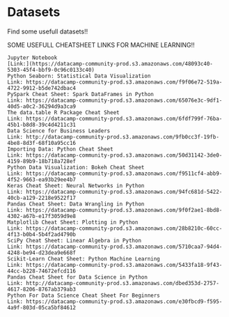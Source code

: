 # Datasets
Find some usefull datasets!!

SOME USEFULL CHEATSHEET LINKS FOR MACHINE LEARNING!!


    Jupyter Notebook
    [Link:](https://datacamp-community-prod.s3.amazonaws.com/48093c40-5303-45f4-bbf9-0c96c0133c40)
    Python Seaborn: Statistical Data Visualization
    Link: https://datacamp-community-prod.s3.amazonaws.com/f9f06e72-519a-4722-9912-b5de742dbac4
    PySpark Cheat Sheet: Spark DataFrames in Python
    Link: https://datacamp-community-prod.s3.amazonaws.com/65076e3c-9df1-40d5-a0c2-36294d9a3ca9
    The data.table R Package Cheat Sheet
    Link: https://datacamp-community-prod.s3.amazonaws.com/6fdf799f-76ba-45b1-b8d8-39c4d4211c31
    Data Science for Business Leaders
    Link: http://datacamp-community-prod.s3.amazonaws.com/9fb0cc3f-19fb-4be8-8d3f-68f10a95cc16
    Importing Data: Python Cheat Sheet
    Link: https://datacamp-community-prod.s3.amazonaws.com/50d31142-3de0-4159-89b9-18b718a728ef
    Python Data Visualization: Bokeh Cheat Sheet
    Link: https://datacamp-community-prod.s3.amazonaws.com/f9511cf4-abb9-4f52-9663-ea93b29ee4b7
    Keras Cheat Sheet: Neural Networks in Python
    Link: https://datacamp-community-prod.s3.amazonaws.com/94fc681d-5422-40cb-a129-2218e9522f17
    Pandas Cheat Sheet: Data Wrangling in Python
    Link: https://datacamp-community-prod.s3.amazonaws.com/9f0f2ae1-8bd8-4302-a67b-e17f3059d9e8
    Matplotlib Cheat Sheet: Plotting in Python
    Link: https://datacamp-community-prod.s3.amazonaws.com/28b8210c-60cc-4f13-b0b4-5b4f2ad4790b
    SciPy Cheat Sheet: Linear Algebra in Python
    Link: https://datacamp-community-prod.s3.amazonaws.com/5710caa7-94d4-4248-be94-d23dea9e668f
    Scikit-Learn Cheat Sheet: Python Machine Learning
    Link: https://datacamp-community-prod.s3.amazonaws.com/5433fa18-9f43-44cc-b228-74672efcd116
    Pandas Cheat Sheet for Data Science in Python
    Link: http://datacamp-community-prod.s3.amazonaws.com/dbed353d-2757-4617-8206-8767ab379ab3
    Python For Data Science Cheat Sheet For Beginners
    Link: https://datacamp-community-prod.s3.amazonaws.com/e30fbcd9-f595-4a9f-803d-05ca5bf84612

